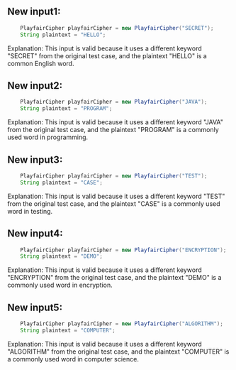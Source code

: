 ## New input1:
```java
    PlayfairCipher playfairCipher = new PlayfairCipher("SECRET");
    String plaintext = "HELLO";
```
Explanation: This input is valid because it uses a different keyword "SECRET" from the original test case, and the plaintext "HELLO" is a common English word.

## New input2:
```java
    PlayfairCipher playfairCipher = new PlayfairCipher("JAVA");
    String plaintext = "PROGRAM";
```
Explanation: This input is valid because it uses a different keyword "JAVA" from the original test case, and the plaintext "PROGRAM" is a commonly used word in programming.

## New input3:
```java
    PlayfairCipher playfairCipher = new PlayfairCipher("TEST");
    String plaintext = "CASE";
```
Explanation: This input is valid because it uses a different keyword "TEST" from the original test case, and the plaintext "CASE" is a commonly used word in testing.

## New input4:
```java
    PlayfairCipher playfairCipher = new PlayfairCipher("ENCRYPTION");
    String plaintext = "DEMO";
```
Explanation: This input is valid because it uses a different keyword "ENCRYPTION" from the original test case, and the plaintext "DEMO" is a commonly used word in encryption.

## New input5:
```java
    PlayfairCipher playfairCipher = new PlayfairCipher("ALGORITHM");
    String plaintext = "COMPUTER";
```
Explanation: This input is valid because it uses a different keyword "ALGORITHM" from the original test case, and the plaintext "COMPUTER" is a commonly used word in computer science.
